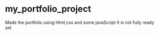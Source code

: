 # my_portfolio_project
Made the portfolio using Html,css and some javaScript
It is not fully ready yet.
